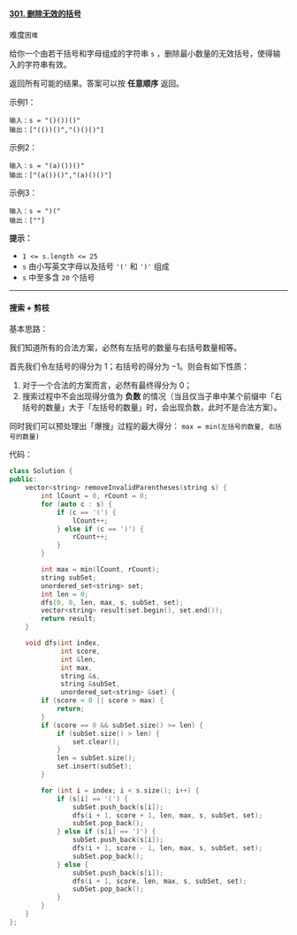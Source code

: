 #### [301. 删除无效的括号](https://leetcode.cn/problems/remove-invalid-parentheses/)

难度`困难`

给你一个由若干括号和字母组成的字符串 `s` ，删除最小数量的无效括号，使得输入的字符串有效。

返回所有可能的结果。答案可以按 **任意顺序** 返回。

示例1：

```
输入：s = "()())()"
输出：["(())()","()()()"]
```

示例2：

```
输入：s = "(a)())()"
输出：["(a())()","(a)()()"]
```

示例3：

```
输入：s = ")("
输出：[""]
```

**提示：**

- `1 <= s.length <= 25`
- `s` 由小写英文字母以及括号 `'('` 和 `')'` 组成
- `s` 中至多含 `20` 个括号

---

#### 搜索 + 剪枝

基本思路：

我们知道所有的合法方案，必然有左括号的数量与右括号数量相等。

首先我们令左括号的得分为 1；右括号的得分为 −1。则会有如下性质：

1. 对于一个合法的方案而言，必然有最终得分为 0；
2. 搜索过程中不会出现得分值为 **负数** 的情况（当且仅当子串中某个前缀中「右括号的数量」大于「左括号的数量」时，会出现负数，此时不是合法方案）。

同时我们可以预处理出「爆搜」过程的最大得分： `max = min(左括号的数量, 右括号的数量)`

代码：

```c++
class Solution {
public:
    vector<string> removeInvalidParentheses(string s) {
        int lCount = 0, rCount = 0;
        for (auto c : s) {
            if (c == '(') {
                lCount++;
            } else if (c == ')') {
                rCount++;
            }
        }

        int max = min(lCount, rCount);
        string subSet;
        unordered_set<string> set;
        int len = 0;
        dfs(0, 0, len, max, s, subSet, set);
        vector<string> result(set.begin(), set.end());
        return result;
    }

    void dfs(int index,
             int score,
             int &len,
             int max,
             string &s,
             string &subSet,
             unordered_set<string> &set) {
        if (score < 0 || score > max) {
            return;
        }
        if (score == 0 && subSet.size() >= len) {
            if (subSet.size() > len) {
                set.clear();
            }
            len = subSet.size();
            set.insert(subSet);
        }

        for (int i = index; i < s.size(); i++) {
            if (s[i] == '(') {
                subSet.push_back(s[i]);
                dfs(i + 1, score + 1, len, max, s, subSet, set);
                subSet.pop_back();
            } else if (s[i] == ')') {
                subSet.push_back(s[i]);
                dfs(i + 1, score - 1, len, max, s, subSet, set);
                subSet.pop_back();
            } else {
                subSet.push_back(s[i]);
                dfs(i + 1, score, len, max, s, subSet, set);
                subSet.pop_back();
            }
        }
    }
};
```

